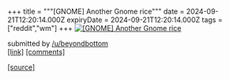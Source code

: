 +++
title = """[GNOME] Another Gnome rice"""
date = 2024-09-21T12:20:14.000Z
expiryDate = 2024-09-21T12:20:14.000Z
tags = ["reddit","wm"]
+++
[![[GNOME] Another Gnome rice](https://a.thumbs.redditmedia.com/9avzwFsWgB5-dwO6ijEdnjRpBsDQLhj7wfJClcslEv8.jpg "[GNOME] Another Gnome rice")](https://www.reddit.com/r/unixporn/comments/1fm1qj5/gnome_another_gnome_rice/)

submitted by [/u/beyondbottom](https://www.reddit.com/user/beyondbottom)  
[\[link\]](https://www.reddit.com/gallery/1fm1qj5) [\[comments\]](https://www.reddit.com/r/unixporn/comments/1fm1qj5/gnome_another_gnome_rice/)

[[source]](https://www.reddit.com/r/unixporn/comments/1fm1qj5/gnome_another_gnome_rice/)
